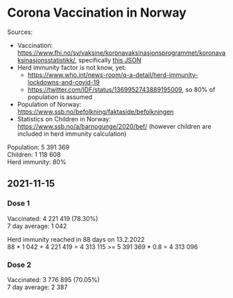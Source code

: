 # Corona Vaccination in Norway

Sources:

- Vaccination: <https://www.fhi.no/sv/vaksine/koronavaksinasjonsprogrammet/koronavaksinasjonsstatistikk/>, specifically [this JSON](https://www.fhi.no/api/chartdata/api/99119)
- Herd immunity factor is not know, yet:
  - <https://www.who.int/news-room/q-a-detail/herd-immunity-lockdowns-and-covid-19>
  - <https://twitter.com/IDF/status/1369952743889195009>, so 80% of population is assumed
- Population of Norway: <https://www.ssb.no/befolkning/faktaside/befolkningen>
- Statistics on Children in Norway: https://www.ssb.no/a/barnogunge/2020/bef/ (however children are included in herd immunity calculation)

Population: 5 391 369  
Children: 1 118 608  
Herd immunity: 80%  

## 2021-11-15

### Dose 1

Vaccinated: 4 221 419 (78.30%)  
7 day average: 1 042

Herd immunity reached in 88 days on 13.2.2022  
88 * 1 042 + 4 221 419 = 4 313 115 >= 5 391 369 * 0.8 = 4 313 096

### Dose 2

Vaccinated: 3 776 895 (70.05%)  
7 day average: 2 387

